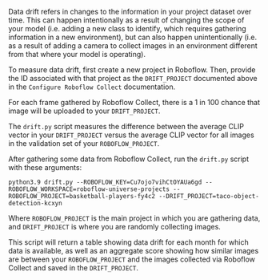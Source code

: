 Data drift refers in changes to the information in your project dataset over time. This can happen intentionally as a result of changing the scope of your model (i.e. adding a new class to identify, which requires gathering information in a new environment), but can also happen unintentionally (i.e. as a result of adding a camera to collect images in an environment different from that where your model is operating).

To measure data drift, first create a new project in Roboflow. Then, provide the ID associated with that project as the `DRIFT_PROJECT` documented above in the `Configure Roboflow Collect` documentation.

For each frame gathered by Roboflow Collect, there is a 1 in 100 chance that image will be uploaded to your `DRIFT_PROJECT`.

The `drift.py` script measures the difference between the average CLIP vector in your `DRIFT_PROJECT` versus the average CLIP vector for all images in the validation set of your `ROBOFLOW_PROJECT`.

After gathering some data from Roboflow Collect, run the `drift.py` script with these arguments:

```
python3.9 drift.py --ROBOFLOW_KEY=Cu7ojo7vihCtOYAUa6gd --ROBOFLOW_WORKSPACE=roboflow-universe-projects --ROBOFLOW_PROJECT=basketball-players-fy4c2 --DRIFT_PROJECT=taco-object-detection-kcxyn
```

Where `ROBOFLOW_PROJECT` is the main project in which you are gathering data, and `DRIFT_PROJECT` is where you are randomly collecting images.

This script will return a table showing data drift for each month for which data is available, as well as an aggregate score showing how similar images are between your `ROBOFLOW_PROJECT` and the images collected via Roboflow Collect and saved in the `DRIFT_PROJECT`.
